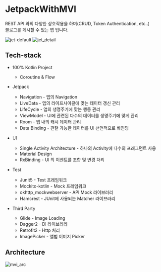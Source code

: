 # JetpackWithMVI

REST API 와의 다양한 상호작용을 하며(CRUD, Token Authentication, etc..)<br>
블로그를 게시할 수 있는 앱 입니다.


![jet-default](https://user-images.githubusercontent.com/16537977/120469801-cda0fa80-c3dd-11eb-93f0-71932ed2abee.gif)
![jet_detail](https://user-images.githubusercontent.com/16537977/120470182-3a1bf980-c3de-11eb-86fc-d195344c93ad.gif)

## Tech-stack
- 100% Kotlin Project
  - Coroutine & Flow  

- Jetpack
  - Navigation - 앱의 Navigation
  - LiveData - 앱의 라이프사이클에 맞는 데이터 갱신 관리
  - LifeCycle - 앱의 생명주기에 맞는 행동 관리
  - ViewModel - UI에 관련된 다수의 데이터를 생명주기에 맞게 관리
  - Room - 앱 내의 캐시 데이터 관리
  - Data Binding - 관찰 가능한 데이터를 UI 선언적으로 바인딩

- UI
  - Single Activity Architecture - 하나의 Activity에 다수의 프래그먼트 사용
  - Material Design 
  - RxBinding - UI 의 이벤트를 조합 및 변경 처리

- Test
  - Junit5 - Test 프레임워크   
  - Mockito-kotlin - Mock 프레임워크
  - okhttp_mockwebserver - API Mock 라이브러리 
  - Hamcrest - JUnit에 사용되는 Matcher 라이브러리

- Third Party
  - Glide - Image Loading 
  - Dagger2 - DI 라이브러리
  - Retrofit2 - Http 처리
  - ImagePicker - 앨범 이미지 Picker
  
## Architecture
![mvi_arc](https://user-images.githubusercontent.com/16537977/70466969-ab3f6100-1b07-11ea-922d-263f3ca3c78e.jpeg)
